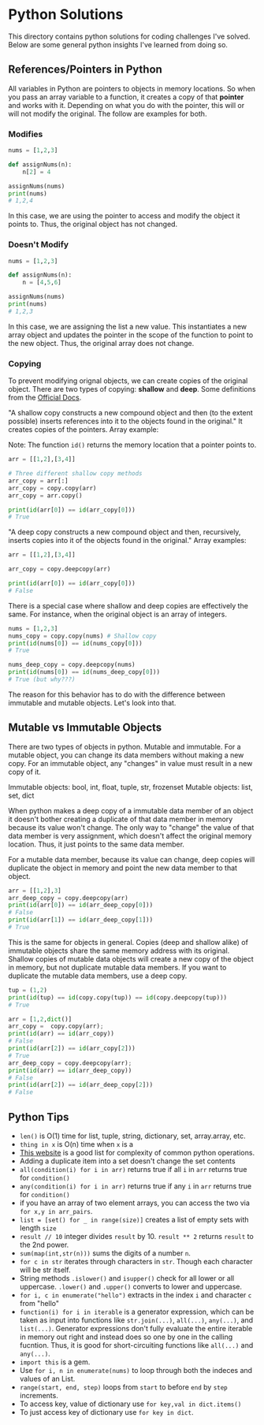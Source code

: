 # Python Solutions

This directory contains python solutions for coding challenges I've solved. Below are some general python insights I've learned from doing so.

## References/Pointers in Python

All variables in Python are pointers to objects in memory locations. So when you pass an array variable to a function, it creates a copy of that **pointer** and works with it. Depending on what you do with the pointer, this will or will not modify the original. The follow are examples for both.

### Modifies

```python
nums = [1,2,3]

def assignNums(n):
    n[2] = 4

assignNums(nums)
print(nums)
# 1,2,4
```

In this case, we are using the pointer to access and modify the object it points to. Thus, the original object has not changed.

### Doesn't Modify

```python
nums = [1,2,3]

def assignNums(n):
    n = [4,5,6]

assignNums(nums)
print(nums)
# 1,2,3
```

In this case, we are assigning the list a new value. This instantiates a new array object and updates the pointer in the scope of the function to point to the new object. Thus, the original array does not change.

### Copying

To prevent modifying orignal objects, we can create copies of the original object. There are two types of copying: **shallow** and **deep**. Some definitions from the [Official Docs](https://docs.python.org/3/library/copy.html).

"A shallow copy constructs a new compound object and then (to the extent possible) inserts references into it to the objects found in the original." It creates copies of the pointers. Array example:

Note: The function `id()` returns the memory location that a pointer points to.

```python
arr = [[1,2],[3,4]]

# Three different shallow copy methods
arr_copy = arr[:]
arr_copy = copy.copy(arr)
arr_copy = arr.copy()

print(id(arr[0]) == id(arr_copy[0]))
# True
```

"A deep copy constructs a new compound object and then, recursively, inserts copies into it of the objects found in the original." Array examples:

```python
arr = [[1,2],[3,4]]

arr_copy = copy.deepcopy(arr)

print(id(arr[0]) == id(arr_copy[0]))
# False
```

There is a special case where shallow and deep copies are effectively the same. For instance, when the original object is an array of integers.

```python
nums = [1,2,3]
nums_copy = copy.copy(nums) # Shallow copy
print(id(nums[0]) == id(nums_copy[0]))
# True

nums_deep_copy = copy.deepcopy(nums)
print(id(nums[0]) == id(nums_deep_copy[0]))
# True (but why???)
```

The reason for this behavior has to do with the difference between immutable and mutable objects. Let's look into that.

## Mutable vs Immutable Objects

There are two types of objects in python. Mutable and immutable. For a mutable object, you can change its data members without making a new copy. For an immutable object, any "changes" in value must result in a new copy of it.

Immutable objects: bool, int, float, tuple, str, frozenset
Mutable objects: list, set, dict

When python makes a deep copy of a immutable data member of an object it doesn't bother creating a duplicate of that data member in memory because its value won't change. The only way to "change" the value of that data member is very assignment, which doesn't affect the original memory location. Thus, it just points to the same data member.

For a mutable data member, because its value can change, deep copies will duplicate the object in memory and point the new data member to that object.

```python
arr = [[1,2],3]
arr_deep_copy = copy.deepcopy(arr)
print(id(arr[0]) == id(arr_deep_copy[0]))
# False
print(id(arr[1]) == id(arr_deep_copy[1]))
# True
```

This is the same for objects in general. Copies (deep and shallow alike) of immutable objects share the same memory address with its original. Shallow copies of mutable data objects will create a new copy of the object in memory, but not duplicate mutable data members. If you want to duplicate the mutable data members, use a deep copy.

```python
tup = (1,2)
print(id(tup) == id(copy.copy(tup)) == id(copy.deepcopy(tup)))
# True

arr = [1,2,dict()]
arr_copy =  copy.copy(arr);
print(id(arr) == id(arr_copy))
# False
print(id(arr[2]) == id(arr_copy[2]))
# True
arr_deep_copy = copy.deepcopy(arr);
print(id(arr) == id(arr_deep_copy))
# False
print(id(arr[2]) == id(arr_deep_copy[2]))
# False
```

## Python Tips

- `len()` is O(1) time for list, tuple, string, dictionary, set, array.array, etc.
- `thing in x` is O(n) time when `x` is a
- [This website](https://www.ics.uci.edu/~pattis/ICS-33/lectures/complexitypython.txt) is a good list for complexity of common python operations.
- Adding a duplicate item into a set doesn't change the set contents
- `all(condition(i) for i in arr)` returns true if all `i` in `arr` returns true for `condition()`
- `any(condition(i) for i in arr)` returns true if any `i` in `arr` returns true for `condition()`
- if you have an array of two element arrays, you can access the two via `for x,y in arr_pairs`.
- `list = [set() for _ in range(size)]` creates a list of empty sets with length `size`
- `result // 10` integer divides `result` by 10. `result ** 2` returns `result` to the 2nd power.
- `sum(map(int,str(n)))` sums the digits of a number `n`.
- `for c in str` iterates through characters in `str`. Though each character will be str itself.
- String methods `.islower()` and `isupper()` check for all lower or all uppercase. `.lower()` and `.upper()` converts to lower and uppercase.
- `for i, c in enumerate("hello")` extracts in the index `i` and character `c` from "hello"
- `function(i) for i in iterable` is a generator expression, which can be taken as input into functions like `str.join(...)`, `all(...)`, `any(...)`, and `list(...)`. Generator expressions don't fully evaluate the entire iterable in memory out right and instead does so one by one in the calling fucntion. Thus, it is good for short-circuiting functions like `all(...)` and `any(...)`.
- `import this` is a gem.
- Use `for i, n in enumerate(nums)` to loop through both the indeces and values of an List.
- `range(start, end, step)` loops from `start` to before `end` by `step` increments.
- To access key, value of dictionary use `for key,val in dict.items()`
- To just access key of dictionary use `for key in dict`.